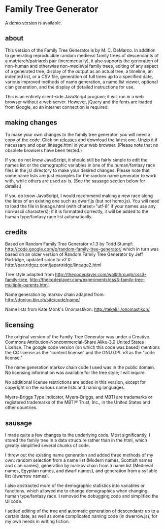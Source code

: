 Family Tree Generator
=====================

[A demo version](http://mcdemarco.net/tools/family-tree-generator/) is available.

about
-----

This version of the Family Tree Generator is by M. C. DeMarco.  In addition to generating reproducible random medieval family trees of descendants of a matriarch/patriarch pair (incrementally), it also supports the generation of non-human and otherwise non-medieval family trees, editing of any aspect of a generated tree, display of the output as an actual tree, a timeline, an indented list, or a CSV file, generation of full trees up to a specified date, various improved methods of name generation, a name list viewer, optional clan generation, and the display of detailed instructions for use.

This is an entirely client-side JavaScript program; it will run in a web browser without a web server.  However, jQuery and the fonts are loaded from Google, so an internet connection is required.

making changes
--------------

To make your own changes to the family tree generator, you will need a copy of the code.  Click on [releases](https://github.com/mcdemarco/family-tree-generator/releases) and download the latest one.  Unzip it if necessary and open lineage.html in your web browser.  (Please note that no obsolete browsers have been tested.)

If you do not know JavaScript, it should still be fairly simple to edit the names list or the demographic variables in one of the human/fantasy race files in the js/ directory to make your desired changes.  Please note that some name lists are just examples for the random name generator to work with, while others are used as-is.  (See the sausage section below for details.)

If you do know JavaScript, I would recommend making a new race along the lines of an existing one such as dwarf.js (but not homo.js).  You will need to load the file in lineage.html (with charset="utf-8" if your names use any non-ascii characters); if it is formatted correctly, it will be added to the human type/fantasy race list automatically.


credits
-------

Based on Random Family Tree Generator v.1.3  by Todd Stumpf:
http://code.google.com/p/random-family-tree-generator/
which in turn was based on an older version of Random Family Tree Generator
by Jeff Partridge, updated since to v2.0: http://partridgez.com/japartridge/lineage2.html

Tree style adapted from http://thecodeplayer.com/walkthrough/css3-family-tree, 
http://thecodeplayer.com/experiments/css3-family-tree-multiple-parents.html.

Name generation by markov chain adapted from: http://donjon.bin.sh/site/code/name/

Name lists from Kate Monk's Onomastikon:  http://tekeli.li/onomastikon/



licensing
---------

The original version of the Family Tree Generator was under a Creative Commons Attribution-Noncommercial-Share Alike-3.0 United States License.
The google code version (on which this code was based) mentions the CC license as the "content license" and the GNU GPL v3 as the "code license."

The name generation markov chain code I used was in the public domain.
No licensing information was available for the tree style; I will inquire.

No additional license restrictions are added in this version, except for copyright on the various name lists and naming languages.

Myers-Briggs Type Indicator, Myers-Briggs, and MBTI are trademarks or registered trademarks of the MBTI® Trust, Inc., in the United States and other countries.





sausage
-------

I made quite a few changes to the underlying code.  Most significantly, I stored the family tree in a data structure rather than in the html, which greatly simplified several chunks of code.

I threw out the existing name generation and added three methods of my own:  random selection from a name list (Modern names, Scottish names and clan names), generation by markov chain from a name list (Medieval names, Egyptian names, and dwarf names), and generation from a syllable list (dwerrow names).

I also abstracted more of the demographic statistics into variables or functions, which allowed me to change demographics when changing human type/fantasy race.  I removed the debugging code and simplified the UI code.

I added editing of the tree and automatic generation of descendants up to a certain date, as well as some complicated naming code (in dwerrow.js), for my own needs in writing fiction.

